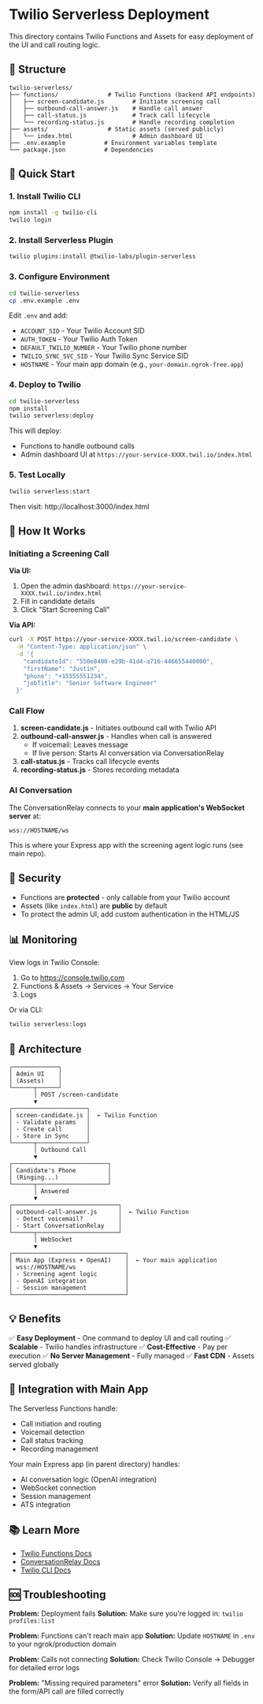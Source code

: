 # Twilio Serverless Deployment

This directory contains Twilio Functions and Assets for easy deployment of the UI and call routing logic.

## 📁 Structure

```
twilio-serverless/
├── functions/              # Twilio Functions (backend API endpoints)
│   ├── screen-candidate.js        # Initiate screening call
│   ├── outbound-call-answer.js    # Handle call answer
│   ├── call-status.js             # Track call lifecycle
│   └── recording-status.js        # Handle recording completion
├── assets/                 # Static assets (served publicly)
│   └── index.html                 # Admin dashboard UI
├── .env.example           # Environment variables template
└── package.json           # Dependencies
```

## 🚀 Quick Start

### 1. Install Twilio CLI

```bash
npm install -g twilio-cli
twilio login
```

### 2. Install Serverless Plugin

```bash
twilio plugins:install @twilio-labs/plugin-serverless
```

### 3. Configure Environment

```bash
cd twilio-serverless
cp .env.example .env
```

Edit `.env` and add:
- `ACCOUNT_SID` - Your Twilio Account SID
- `AUTH_TOKEN` - Your Twilio Auth Token
- `DEFAULT_TWILIO_NUMBER` - Your Twilio phone number
- `TWILIO_SYNC_SVC_SID` - Your Twilio Sync Service SID
- `HOSTNAME` - Your main app domain (e.g., `your-domain.ngrok-free.app`)

### 4. Deploy to Twilio

```bash
cd twilio-serverless
npm install
twilio serverless:deploy
```

This will deploy:
- Functions to handle outbound calls
- Admin dashboard UI at `https://your-service-XXXX.twil.io/index.html`

### 5. Test Locally

```bash
twilio serverless:start
```

Then visit: http://localhost:3000/index.html

## 🎯 How It Works

### Initiating a Screening Call

**Via UI:**
1. Open the admin dashboard: `https://your-service-XXXX.twil.io/index.html`
2. Fill in candidate details
3. Click "Start Screening Call"

**Via API:**
```bash
curl -X POST https://your-service-XXXX.twil.io/screen-candidate \
  -H "Content-Type: application/json" \
  -d '{
    "candidateId": "550e8400-e29b-41d4-a716-446655440000",
    "firstName": "Justin",
    "phone": "+15555551234",
    "jobTitle": "Senior Software Engineer"
  }'
```

### Call Flow

1. **screen-candidate.js** - Initiates outbound call with Twilio API
2. **outbound-call-answer.js** - Handles when call is answered
   - If voicemail: Leaves message
   - If live person: Starts AI conversation via ConversationRelay
3. **call-status.js** - Tracks call lifecycle events
4. **recording-status.js** - Stores recording metadata

### AI Conversation

The ConversationRelay connects to your **main application's WebSocket server** at:
```
wss://HOSTNAME/ws
```

This is where your Express app with the screening agent logic runs (see main repo).

## 🔐 Security

- Functions are **protected** - only callable from your Twilio account
- Assets (like `index.html`) are **public** by default
- To protect the admin UI, add custom authentication in the HTML/JS

## 📊 Monitoring

View logs in Twilio Console:
1. Go to https://console.twilio.com
2. Functions & Assets → Services → Your Service
3. Logs

Or via CLI:
```bash
twilio serverless:logs
```

## 🔄 Architecture

```
┌─────────────┐
│ Admin UI    │
│ (Assets)    │
└──────┬──────┘
       │ POST /screen-candidate
       ▼
┌─────────────────────┐
│ screen-candidate.js │  ← Twilio Function
│ - Validate params   │
│ - Create call       │
│ - Store in Sync     │
└──────┬──────────────┘
       │ Outbound Call
       ▼
┌───────────────────────────┐
│ Candidate's Phone         │
│ (Ringing...)              │
└──────┬────────────────────┘
       │ Answered
       ▼
┌──────────────────────────────┐
│ outbound-call-answer.js      │  ← Twilio Function
│ - Detect voicemail?          │
│ - Start ConversationRelay    │
└──────┬───────────────────────┘
       │ WebSocket
       ▼
┌────────────────────────────────┐
│ Main App (Express + OpenAI)    │  ← Your main application
│ wss://HOSTNAME/ws              │
│ - Screening agent logic        │
│ - OpenAI integration           │
│ - Session management           │
└────────────────────────────────┘
```

## 💡 Benefits

✅ **Easy Deployment** - One command to deploy UI and call routing
✅ **Scalable** - Twilio handles infrastructure
✅ **Cost-Effective** - Pay per execution
✅ **No Server Management** - Fully managed
✅ **Fast CDN** - Assets served globally

## 🔗 Integration with Main App

The Serverless Functions handle:
- Call initiation and routing
- Voicemail detection
- Call status tracking
- Recording management

Your main Express app (in parent directory) handles:
- AI conversation logic (OpenAI integration)
- WebSocket connection
- Session management
- ATS integration

## 📚 Learn More

- [Twilio Functions Docs](https://www.twilio.com/docs/serverless/functions-assets)
- [ConversationRelay Docs](https://www.twilio.com/docs/voice/conversation-relay)
- [Twilio CLI Docs](https://www.twilio.com/docs/twilio-cli)

## 🆘 Troubleshooting

**Problem:** Deployment fails
**Solution:** Make sure you're logged in: `twilio profiles:list`

**Problem:** Functions can't reach main app
**Solution:** Update `HOSTNAME` in `.env` to your ngrok/production domain

**Problem:** Calls not connecting
**Solution:** Check Twilio Console → Debugger for detailed error logs

**Problem:** "Missing required parameters" error
**Solution:** Verify all fields in the form/API call are filled correctly
